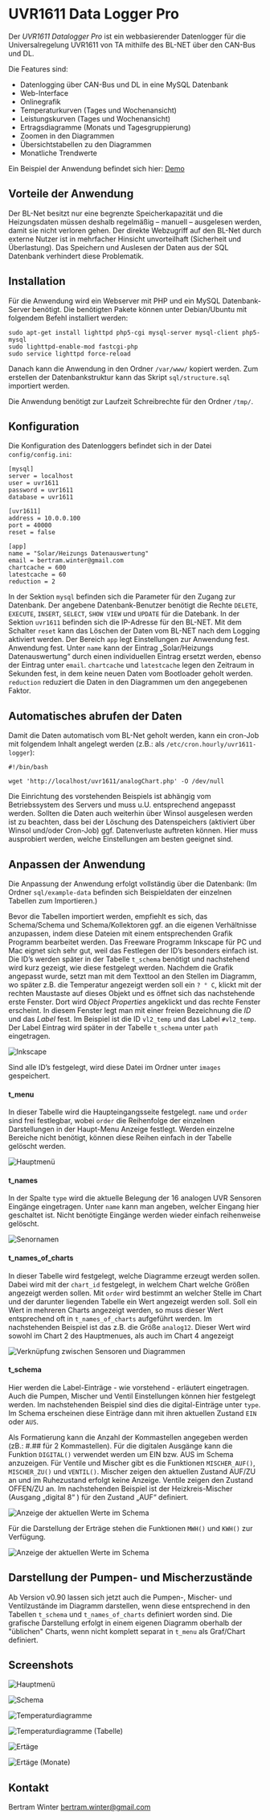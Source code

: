 UVR1611 Data Logger Pro
======

Der *UVR1611 Datalogger Pro* ist ein webbasierender Datenlogger für die Universalregelung UVR1611 von TA mithilfe des BL-NET über den CAN-Bus und DL.

Die Features sind:
* Datenlogging über CAN-Bus und DL in eine MySQL Datenbank
* Web-Interface
* Onlinegrafik
* Temperaturkurven (Tages und Wochenansicht)
* Leistungskurven (Tages und Wochenansicht)
* Ertragsdiagramme (Monats und Tagesgruppierung)
* Zoomen in den Diagrammen
* Übersichtstabellen zu den Diagrammen
* Monatliche Trendwerte

Ein Beispiel der Anwendung befindet sich hier: [Demo](http://onestop.duckdns.org:8080/Heizung)


Vorteile der Anwendung
------

Der BL-Net besitzt nur eine begrenzte Speicherkapazität und die Heizungsdaten müssen deshalb regelmäßig – manuell – ausgelesen werden, damit sie nicht verloren gehen. Der direkte Webzugriff auf den BL-Net durch externe Nutzer ist in mehrfacher Hinsicht unvorteilhaft (Sicherheit und Überlastung). Das Speichern und Auslesen der Daten aus der SQL Datenbank verhindert diese Problematik.

Installation
------

Für die Anwendung wird ein Webserver mit PHP und ein MySQL Datenbank-Server benötigt. Die benötigten Pakete können unter Debian/Ubuntu mit folgendem Befehl installiert werden:

	sudo apt-get install lighttpd php5-cgi mysql-server mysql-client php5-mysql
	sudo lighttpd-enable-mod fastcgi-php
	sudo service lighttpd force-reload

Danach kann die Anwendung in den Ordner `/var/www/` kopiert werden. Zum erstellen der Datenbankstruktur kann das Skript `sql/structure.sql` importiert werden. 

Die Anwendung benötigt zur Laufzeit Schreibrechte für den Ordner `/tmp/`.


Konfiguration
------

Die Konfiguration des Datenloggers befindet sich in der Datei `config/config.ini`:
 
	[mysql]
	server = localhost
	user = uvr1611
	password = uvr1611
	database = uvr1611
	
	[uvr1611]
	address = 10.0.0.100
	port = 40000
	reset = false
	
	[app]
	name = "Solar/Heizungs Datenauswertung"
	email = bertram.winter@gmail.com
	chartcache = 600
	latestcache = 60
	reduction = 2

In der Sektion `mysql` befinden sich die Parameter für den Zugang zur Datenbank. Der angebene Datenbank-Benutzer benötigt die Rechte `DELETE`, `EXECUTE`, `INSERT`, `SELECT`, `SHOW VIEW` und `UPDATE` für die Datebank. In der Sektion `uvr1611` befinden sich die IP-Adresse für den BL-NET. Mit dem Schalter `reset` kann das Löschen der Daten vom BL-NET nach dem Logging aktiviert werden. Der Bereich `app` legt Einstellungen zur Anwendung fest. Anwendung fest. Unter `name` kann der Eintrag „Solar/Heizungs Datenauswertung“ durch einen individuellen Eintrag ersetzt werden, ebenso der Eintrag unter `email`. `chartcache` und `latestcache` legen den Zeitraum in Sekunden fest, in dem keine neuen Daten vom Bootloader geholt werden. `reduction` reduziert die Daten in den Diagrammen um den angegebenen Faktor.

Automatisches abrufen der Daten
------
Damit die Daten automatisch vom BL-Net geholt werden, kann ein cron-Job mit folgendem Inhalt angelegt werden (z.B.: als `/etc/cron.hourly/uvr1611-logger`): 

	#!/bin/bash

	wget 'http://localhost/uvr1611/analogChart.php' -O /dev/null
	
Die Einrichtung des vorstehenden Beispiels  ist abhängig vom Betriebssystem des Servers und muss u.U. entsprechend angepasst werden. 
Sollten die Daten auch weiterhin über Winsol ausgelesen werden ist zu beachten, dass bei der Löschung des Datenspeichers (aktiviert über Winsol und/oder Cron-Job) ggf. Datenverluste auftreten können. Hier muss ausprobiert werden, welche Einstellungen am besten geeignet sind.

Anpassen der Anwendung
------

Die Anpassung der Anwendung erfolgt vollständig über die Datenbank:
(Im Ordner `sql/example-data` befinden sich Beispieldaten der einzelnen Tabellen zum Importieren.)

Bevor die Tabellen importiert werden, empfiehlt es sich, das Schema/Schema und Schema/Kollektoren ggf. an die eigenen Verhältnisse anzupassen, indem diese Dateien mit einem entsprechenden Grafik Programm bearbeitet werden. Das Freeware Programm Inkscape für PC und Mac eignet sich sehr gut, weil das Festlegen der ID’s besonders einfach ist. Die ID’s werden später in der Tabelle `t_schema` benötigt und nachstehend wird kurz gezeigt, wie diese festgelegt werden.
Nachdem die Grafik angepasst wurde, setzt man mit dem Texttool an den Stellen im Diagramm, wo später z.B. die Temperatur angezeigt werden soll ein `? ° C`, klickt mit der rechten Maustaste auf dieses Objekt und es öffnet sich das nachstehende erste Fenster. Dort wird *Object Properties* angeklickt und das rechte Fenster erscheint. In diesem Fenster legt man mit einer freien Bezeichnung die *ID* und das *Label* fest. Im Beispiel ist die ID `vl2_temp` und das Label `#vl2_temp`. Der Label Eintrag wird später in der Tabelle `t_schema` unter `path` eingetragen.

![Inkscape](./doc/objectid.png)

Sind alle ID’s festgelegt, wird diese Datei im Ordner unter `images` gespeichert.

#### t_menu ####

In dieser Tabelle wird die Haupteingangsseite festgelegt. `name` und `order` sind frei festlegbar, wobei `order` die Reihenfolge der einzelnen Darstellungen in der Haupt-Menu Anzeige festlegt.
Werden einzelne Bereiche nicht benötigt, können diese Reihen einfach in der Tabelle gelöscht werden.

![Hauptmenü](./doc/t_menu.png)

#### t_names ####

In der Spalte `type` wird die aktuelle Belegung der 16 analogen UVR Sensoren Eingänge eingetragen. Unter `name` kann man angeben, welcher Eingang hier geschaltet ist. Nicht benötigte Eingänge werden wieder einfach reihenweise gelöscht.

![Senornamen](./doc/t_names.png)

#### t_names_of_charts ####

In dieser Tabelle wird festgelegt, welche Diagramme erzeugt werden sollen. Dabei wird mit der `chart_id` festgelegt, in welchem Chart welche Größen angezeigt werden sollen. Mit `order` wird bestimmt an welcher Stelle im Chart und der darunter liegenden Tabelle ein Wert angezeigt werden soll.
Soll ein Wert in mehreren Charts angezeigt werden, so muss dieser Wert entsprechend oft in `t_names_of_charts` aufgeführt werden. Im nachstehenden Beispiel ist das z.B. die Größe `analog12`. Dieser Wert wird sowohl im Chart 2 des Hauptmenues, als auch im Chart 4 angezeigt

![Verknüpfung zwischen Sensoren und Diagrammen](./doc/t_names_of_charts.png)

#### t_schema ####
Hier werden die Label-Einträge - wie vorstehend - erläutert eingetragen. Auch die Pumpen, Mischer und Ventil Einstellungen können hier festgelegt werden. Im nachstehenden Beispiel sind dies die digital-Einträge unter `type`. Im Schema erscheinen diese Einträge dann mit ihren aktuellen Zustand `EIN` oder `AUS`.

Als Formatierung kann die Anzahl der Kommastellen angegeben werden (zB.: #.## für 2 Kommastellen). Für die digitalen Ausgänge kann die Funktion `DIGITAL()` verwendet werden um EIN bzw. AUS im Schema anzuzeigen. Für Ventile und Mischer gibt es die Funktionen `MISCHER_AUF()`, `MISCHER_ZU()` und `VENTIL()`. Mischer zeigen den aktuellen Zustand AUF/ZU an und im Ruhezustand erfolgt keine Anzeige. Ventile zeigen den Zustand OFFEN/ZU an. Im nachstehenden Beispiel ist der Heizkreis-Mischer (Ausgang „digital 8“ ) für den Zustand „AUF“ definiert.

![Anzeige der aktuellen Werte im Schema](./doc/t_schema2.png)

Für die Darstellung der Erträge stehen die Funktionen `MWH()` und `KWH()` zur Verfügung. 

![Anzeige der aktuellen Werte im Schema](./doc/t_schema.png)

Darstellung der Pumpen- und Mischerzustände
------

Ab Version v0.90 lassen sich jetzt auch die Pumpen-, Mischer- und Ventilzustände im Diagramm darstellen, wenn diese entsprechend in den Tabellen `t_schema` und `t_names_of_charts` definiert worden sind. Die grafische Darstellung erfolgt in einem eigenen Diagramm oberhalb der "üblichen" Charts, wenn nicht komplett separat in `t_menu` als Graf/Chart definiert.

Screenshots
------

![Hauptmenü](./doc/main.png)

![Schema](./doc/schema.png)

![Temperaturdiagramme](./doc/linien.png)

![Temperaturdiagramme (Tabelle)](./doc/linien2.png)

![Ertäge](./doc/balken.png)

![Ertäge (Monate)](./doc/balken2.png)

Kontakt
------
Bertram Winter
bertram.winter@gmail.com
